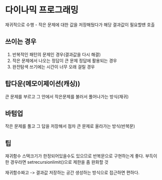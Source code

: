 # 다이나믹 프로그래밍
재귀적으로 수행 - 작은 문제에 대한 값을 저장해뒀다가 해당 결과값이 필요할떈 호출

## 쓰이는 경우
1. 반복적인 패턴의 문제인 경우(결과값을 다시 해결)
2. 작은 문제에서 나오는 정답이 큰 문제 정답에 활용되는 경우
3. 완전탐색 쓰기에는 시간이 너무 오래 걸릴 경우 

## 탑다운(메모이제이션(캐싱))
큰 문제를 부르고 그 안에서 작은문제를 불러서 풀어나가는 방식(재귀)
## 바텀업
작은 문제를 풀고 그 답을 저장해서 점차 큰 문제로 올라가는 방식(반복문)

## 팁
재귀함수 스택크기가 한정되어있을수도 있으므로 반복문으로 구현하는게 좋다.
부득이한 경우라면 setrecursionlimit()으로 제한을 좀 완화할 것

재귀함수짜고 -> 결과값 저장하는 공간 생성하는 방식으로 접근하면 편하다.

